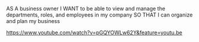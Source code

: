 AS A business owner
I WANT to be able to view and manage the departments, roles, and employees in my company
SO THAT I can organize and plan my business

https://www.youtube.com/watch?v=pGQYOWLw62Y&feature=youtu.be
